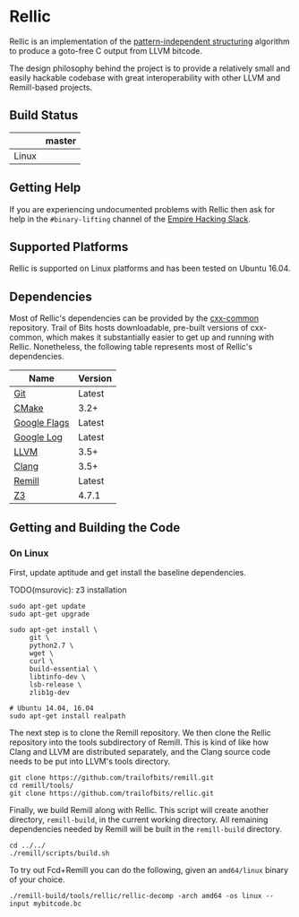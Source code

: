 # Rellic

Rellic is an implementation of the [pattern-independent structuring](https://github.com/trailofbits/rellic/blob/master/docs/NoMoreGotos.pdf) algorithm to produce a goto-free C output from LLVM bitcode.

The design philosophy behind the project is to provide a relatively small and easily hackable codebase with great interoperability with other LLVM and Remill-based projects.

## Build Status

|       | master |
| ----- | ------ |
| Linux |        |

## Getting Help

If you are experiencing undocumented problems with Rellic then ask for help in the `#binary-lifting` channel of the [Empire Hacking Slack](https://empireslacking.herokuapp.com/).

## Supported Platforms

Rellic is supported on Linux platforms and has been tested on Ubuntu 16.04.

## Dependencies

Most of Rellic's dependencies can be provided by the [cxx-common](https://github.com/trailofbits/cxx-common) repository. Trail of Bits hosts downloadable, pre-built versions of cxx-common, which makes it substantially easier to get up and running with Rellic. Nonetheless, the following table represents most of Rellic's dependencies.

| Name | Version | 
| ---- | ------- |
| [Git](https://git-scm.com/) | Latest |
| [CMake](https://cmake.org/) | 3.2+ |
| [Google Flags](https://github.com/google/glog) | Latest |
| [Google Log](https://github.com/google/glog) | Latest |
| [LLVM](http://llvm.org/) | 3.5+|
| [Clang](http://clang.llvm.org/) | 3.5+|
| [Remill](https://github.com/trailofbits/remill) | Latest |
| [Z3](https://github.com/Z3Prover/z3) | 4.7.1 |

## Getting and Building the Code

### On Linux

First, update aptitude and get install the baseline dependencies.

TODO(msurovic): z3 installation

```shell
sudo apt-get update
sudo apt-get upgrade

sudo apt-get install \
     git \
     python2.7 \
     wget \
     curl \
     build-essential \
     libtinfo-dev \
     lsb-release \
     zlib1g-dev

# Ubuntu 14.04, 16.04
sudo apt-get install realpath
```

The next step is to clone the Remill repository. We then clone the Rellic repository into the tools subdirectory of Remill. This is kind of like how Clang and LLVM are distributed separately, and the Clang source code needs to be put into LLVM's tools directory.

```shell
git clone https://github.com/trailofbits/remill.git
cd remill/tools/
git clone https://github.com/trailofbits/rellic.git
```

Finally, we build Remill along with Rellic. This script will create another directory, `remill-build`, in the current working directory. All remaining dependencies needed by Remill will be built in the `remill-build` directory.

```shell
cd ../../
./remill/scripts/build.sh
```

To try out Fcd+Remill you can do the following, given an `amd64/linux` binary of your choice.

```shell
./remill-build/tools/rellic/rellic-decomp -arch amd64 -os linux --input mybitcode.bc
```